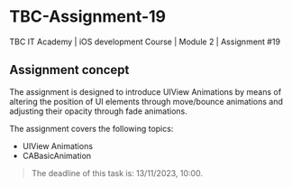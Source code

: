 # TBC-Assignment-19
TBC IT Academy | iOS development Course | Module 2 | Assignment #19

## Assignment concept

The assignment is designed to introduce UIView Animations by means of altering the position of UI elements through move/bounce animations and adjusting their opacity through fade animations.

The assignment covers the following topics: 
* UIView Animations
* CABasicAnimation

> The deadline of this task is: 13/11/2023, 10:00. 
